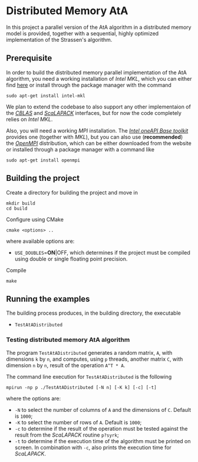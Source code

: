 # Distributed Memory AtA
In this project a parallel version of the AtA algorithm in a distributed memory model is provided, together with a sequential, highly optimized implementation of the Strassen's algorithm.

## Prerequisite
In order to build the distributed memory parallel implementation of the AtA algorithm, you need a working installation of *Intel MKL*, which you can either find [here](https://software.intel.com/content/www/us/en/develop/tools/oneapi/base-toolkit.html) or install through the package manager with the command
```
sudo apt-get install intel-mkl
```
We plan to extend the codebase to also support any other implementaion of the [*CBLAS*](http://www.netlib.org/blas/) and [*ScaLAPACK*](http://www.netlib.org/scalapack/) interfaces, but for now the code completely relies on *Intel MKL*.

Also, you will need a working *MPI* installation. The [*Intel oneAPI Base toolkit*](https://software.intel.com/content/www/us/en/develop/tools/oneapi/base-toolkit.html) provides one (together with *MKL*), but you can also use (**recommended**) the [*OpenMPI*](https://www.open-mpi.org/) distribution, which can be either downloaded from the website or installed through a package manager with a command like
```
sudo apt-get install openmpi
```

## Building the project
Create a directory for building the project and move in
```
mkdir build
cd build
```

Configure using CMake
```
cmake <options> ..
```
where available options are:
 - `USE_DOUBLES`=**ON**|OFF, which determines if the project must be compiled using double or single floating point precision.


Compile
```
make
```

## Running the examples
The building process produces, in the building directory, the executable
 - `TestAtADistributed`


### Testing distributed memory AtA algorithm
The program `TestAtADistributed` generates a random matrix, `A`, with dimensions `k` by `n`, and computes, using `p` threads, another matrix `C`, with dimension `n` by `n`, result of the operation `A^T * A`.

The command line execution for `TestAtADistributed` is the following
```
mpirun -np p ./TestAtADistributed [-N n] [-K k] [-c] [-t]
```
where the options are:
 - `-N` to select the number of columns of `A` and the dimensions of `C`. Default is `1000`;
 - `-K` to select the number of rows of `A`. Default is `1000`;
 - `-c` to determine if the result of the operation must be tested against the result from the *ScaLAPACK* routine `p?syrk`;
 - `-t` to determine if the execution time of the algorithm must be printed on screen. In combination with `-c`, also prints the execution time for *ScaLAPACK*.